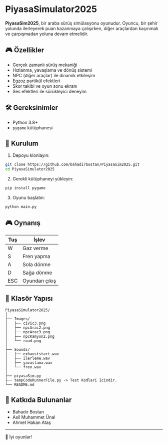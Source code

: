 # PiyasaSimulator2025

**PiyasaSim2025**, bir araba sürüş simülasyonu oyunudur. Oyuncu, bir şehir yolunda ilerleyerek puan kazanmaya çalışırken, diğer araçlardan kaçınmalı ve çarpışmadan yoluna devam etmelidir.

## 🎮 Özellikler

- Gerçek zamanlı sürüş mekaniği  
- Hızlanma, yavaşlama ve dönüş sistemi  
- NPC (diğer araçlar) ile dinamik etkileşim  
- Egzoz partikül efektleri  
- Skor takibi ve oyun sonu ekranı  
- Ses efektleri ile sürükleyici deneyim

## 🛠️ Gereksinimler

- Python 3.8+  
- `pygame` kütüphanesi

## 🔧 Kurulum

1. Depoyu klonlayın:

```bash
git clone https://github.com/bahadirbostan/PiyasaSim2025.git
cd PiyasaSimulator2025
```

2. Gerekli kütüphaneyi yükleyin:

```bash
pip install pygame
```

3. Oyunu başlatın:

```bash
python main.py
```

## 🎮 Oynanış

| Tuş | İşlev |
|-----|-------|
| W   | Gaz verme |
| S   | Fren yapma |
| A   | Sola dönme |
| D   | Sağa dönme |
| ESC | Oyundan çıkış |

## 📁 Klasör Yapısı

```
PiyasaSimulator2025/
│
├── Images/
│   ├── civic3.png
│   ├── npcArac2.png
│   ├── npcArac3.png
│   ├── npcKamyon2.png
│   └── road.png
│
├── Sounds/
│   ├── exhauststart.wav
│   ├── ilerleme.wav
│   ├── yavaslama.wav
│   └── fren.wav
│
├── piyasaSim.py
├── tempCodeRunnerFile.py -> Test Kodlari Icindir.
└── README.md
```

## 👥 Katkıda Bulunanlar

- Bahadır Bostan  
- Asil Muhammet Ünal  
- Ahmet Hakan Ataş  


---

🎉 İyi oyunlar!
